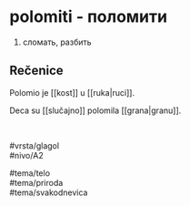 # polomiti - поломити

1. сломать, разбить  

## Rečenice

Polomio je [[kost]] u [[ruka|ruci]].  

Deca su [[slučajno]] polomila [[grana|granu]].  

<br>

#vrsta/glagol  
#nivo/A2  

#tema/telo  
#tema/priroda  
#tema/svakodnevica  
